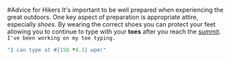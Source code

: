 #Advice for Hikers
It's important to be well prepared when experiencing the great outdoors. One key aspect of preparation is appropriate attire, especially *shoes*. By wearing the correct shoes you can protect your feet allowing you to continue to type with your **toes** after you reach the [summit](http://i.ytimg.com/vi/n3YSU06k4BA/maxresdefault.jpg). `I've been working on my toe typing.`
````ruby
"I can type at #{150 *4.1} wpm!"
````

